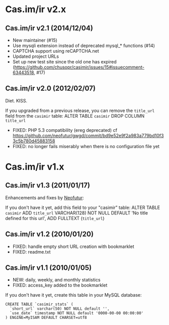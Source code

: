 # Cas.im/ir v2.x

## Cas.im/ir v2.1 (2014/12/04)

- New maintainer (#15)
- Use mysqli extension instead of deprecated mysql\_\* functions (#14)
- CAPTCHA support using reCAPTCHA.net
- Updated project URLs
- Set up new test site since the old one has expired (https://github.com/chusopr/casimir/issues/15#issuecomment-63443518, #17)

## Cas.im/ir v2.0 (2012/02/07)

Diet. KISS.

If you upgraded from a previous release, you can remove the `title_url` field from the `casimir` table:
    ALTER TABLE `casimir` DROP COLUMN `title_url`

- FIXED: PHP 5.3 compatibility (ereg deprecated)
  cf https://github.com/neofutur/gwgd/commit/bd9e52e9f2a983a779bd10f33c5b780d45883158
- FIXED: no longer fails miserably when there is no configuration file yet

# Cas.im/ir v1.x

## Cas.im/ir v1.3 (2011/01/17)

Enhancements and fixes by [Neofutur](https://github.com/neofutur):

If you don't have it yet, add this field to your "casimir" table:
    ALTER TABLE `casimir` ADD `title_url` VARCHAR(128) NOT NULL DEFAULT 'No title defined for this url', ADD FULLTEXT (`title_url`)

## Cas.im/ir v1.2 (2010/01/20)

- FIXED: handle empty short URL creation with bookmarklet
- FIXED: readme.txt

## Cas.im/ir v1.1 (2010/01/05)

- NEW: daily, weekly, and monthly statistics
- FIXED: access_key added to the bookmarklet

If you don't have it yet, create this table in your MySQL database:

    CREATE TABLE `casimir_stats` (
      `short_url` varchar(50) NOT NULL default '',
      `use_date` timestamp NOT NULL default '0000-00-00 00:00:00'
    ) ENGINE=MyISAM DEFAULT CHARSET=utf8

